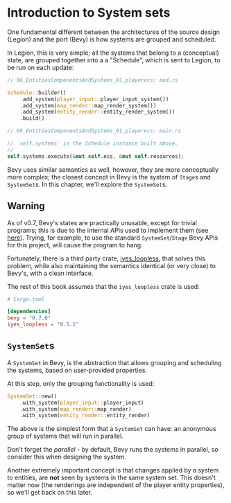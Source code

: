# Introduction to System sets

One fundamental different between the architectures of the source design (Legion) and the port (Bevy) is how systems are grouped and scheduled.

In Legion, this is very simple; all the systems that belong to a (conceptual) state, are grouped together into a a "Schedule", which is sent to Legion, to be run on each update:

```rs
// 06_EntitiesComponentsAndSystems_01_playerecs: mod.rs

Schedule::builder()
    .add_system(player_input::player_input_system())
    .add_system(map_render::map_render_system())
    .add_system(entity_render::entity_render_system())
    .build()

// 06_EntitiesComponentsAndSystems_01_playerecs: main.rs

// `self.systems` is the Schedule instance built above.
//
self.systems.execute(&mut self.ecs, &mut self.resources);
```

Bevy uses similar semantics as well, however, they are more conceptually more complex; the closest concept in Bevy is the system of `Stage`s and `SystemSet`s. In this chapter, we'll explore the `SystemSet`s.

## Warning

As of v0.7, Bevy's states are practically unusable, except for trivial programs; this is due to the internal APIs used to implement them (see [here](https://bevy-cheatbook.github.io/programming/states.html#combining-with-other-run-criteria)). Trying, for example, to use the standard `SystemSet`/`Stage` Bevy APIs for this project, will cause the program to hang.

Fortunately, there is a third party crate, [iyes_loopless](https://github.com/IyesGames/iyes_loopless), that solves this problem, while also maintaining the semantics identical (or very close) to Bevy's, with a clean interface.

The rest of this book assumes that the `iyes_loopless` crate is used:

```toml
# Cargo.toml

[dependencies]
bevy = "0.7.0"
iyes_loopless = "0.5.1"
```

## `SystemSet`s

A `SystemSet` in Bevy, is the abstraction that allows grouping and scheduling the systems, based on user-provided properties.

At this step, only the grouping functionality is used:

```rs
SystemSet::new()
    .with_system(player_input::player_input)
    .with_system(map_render::map_render)
    .with_system(entity_render::entity_render)
```

The above is the simplest form that a `SystemSet` can have: an anonymous group of systems that will run in parallel.

Don't forget the *parallel* - by default, Bevy runs the systems in parallel, so consider this when designing the system.

Another extremely important concept is that changes applied by a system to entities, are **not** seen by systems in the same system set. This doesn't matter now (the renderings are independent of the player entity properties), so we'll get back on this later.
